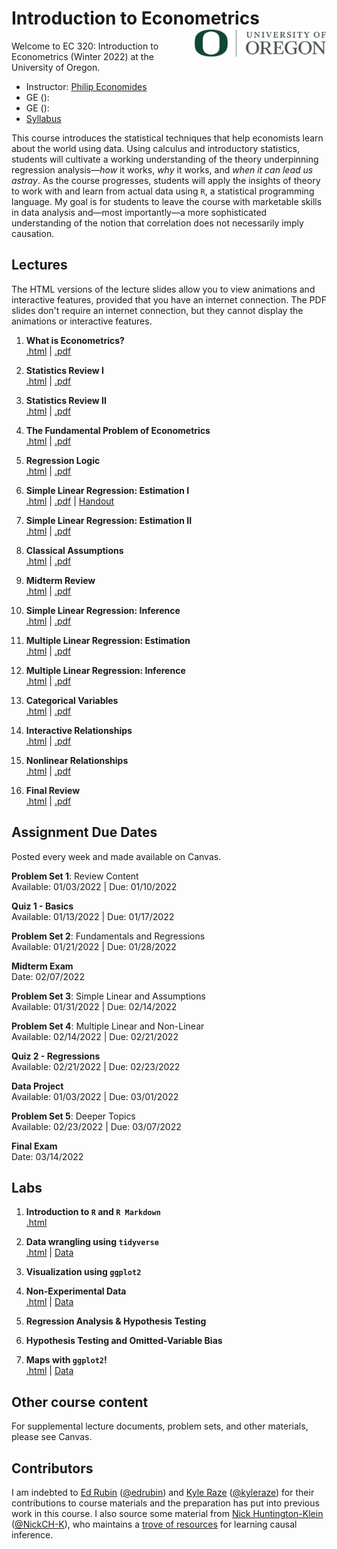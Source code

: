 # Introduction to Econometrics <img align="right" height="45" src="UO.png">

Welcome to EC 320: Introduction to Econometrics (Winter 2022) at the University of Oregon.

- Instructor: [Philip Economides](https://philip-economides.com/)
- GE (): 
- GE (): 
- [Syllabus](https://raw.githack.com/peconomi/EC320_Econometrics/main/Syllabus/syllabus.pdf)

This course introduces the statistical techniques that help economists learn about the world using data. Using calculus and introductory statistics, students will cultivate a working understanding of the theory underpinning regression analysis&mdash;*how* it works, *why* it works, and *when it can lead us astray*. As the course progresses, students will apply the insights of theory to work with and learn from actual data using `R`, a statistical programming language. My goal is for students to leave the course with marketable skills in data analysis and&mdash;most importantly&mdash;a more sophisticated understanding of the notion that correlation does not necessarily imply causation.

## Lectures

The HTML versions of the lecture slides allow you to view animations and interactive features, provided that you have an internet connection. The PDF slides don't require an internet connection, but they cannot display the animations or interactive features.

1. **What is Econometrics?** <br> [.html](https://raw.githack.com/peconomi/EC320_Econometrics/main/Lectures/01_Intro/01-Introduction.html) | [.pdf](https://raw.githack.com/peconomi/EC320_Econometrics/main/Lectures/01_Intro/01-Introduction.pdf)

2. **Statistics Review I** <br> [.html](https://raw.githack.com/peconomi/EC320_Econometrics/main/Lectures/02_Review/02-Review.html) | [.pdf](https://raw.githack.com/peconomi/EC320_Econometrics/main/Lectures/02_Review/02-Review.pdf)

3. **Statistics Review II** <br> [.html](https://raw.githack.com/peconomi/EC320_Econometrics/main/Lectures/03_Review/03-Review.html) | [.pdf](https://raw.githack.com/peconomi/EC320_Econometrics/main/Lectures/03_Review/03-Review.pdf)

4. **The Fundamental Problem of Econometrics** <br> [.html](https://raw.githack.com/peconomi/EC320_Econometrics/main/Lectures/04_Fundamental_Problem/04-Fun_Problem.html) | [.pdf](https://raw.githack.com/peconomi/EC320_Econometrics/main/Lectures/04_Fundamental_Problem/04-Fun_Problem.pdf)

5. **Regression Logic** <br> [.html](https://raw.githack.com/peconomi/EC320_Econometrics/main/Lectures/05_Regression/05-Regression.html) | [.pdf](https://raw.githack.com/peconomi/EC320_Econometrics/main/Lectures/05_Regression/05-Regression.pdf)

6. **Simple Linear Regression: Estimation I** <br> [.html](https://raw.githack.com/peconomi/EC320_Econometrics/main/Lectures/06_SimpleLR_I/06-Simple_Linear_Regression_Estimation_I.html) | [.pdf](https://raw.githack.com/peconomi/EC320_Econometrics/main/Lectures/06_SimpleLR_I/06-Simple_Linear_Regression_Estimation_I.pdf) | [Handout]()

7. **Simple Linear Regression: Estimation II** <br> [.html](https://raw.githack.com/peconomi/EC320_Econometrics/main/Lectures/07_SimpleLR_II/07-Simple_Linear_Regression_Estimation_II.html) | [.pdf](https://raw.githack.com/peconomi/EC320_Econometrics/main/Lectures/07_SimpleLR_II/07-Simple_Linear_Regression_Estimation_II.pdf)

8. **Classical Assumptions** <br> [.html](https://raw.githack.com/peconomi/EC320_Econometrics/main/Lectures/08_Classical_Assumptions/08-Classical_Assumptions.html) | [.pdf](https://raw.githack.com/peconomi/EC320_Econometrics/main/Lectures/08_Classical_Assumptions/08-Classical_Assumptions.pdf)

9. **Midterm Review** <br> [.html]() | [.pdf]()

10. **Simple Linear Regression: Inference** <br> [.html]() | [.pdf]()

11. **Multiple Linear Regression: Estimation** <br> [.html]() | [.pdf]()

12. **Multiple Linear Regression: Inference** <br> [.html]() | [.pdf]()

13. **Categorical Variables** <br> [.html]() | [.pdf]()

14. **Interactive Relationships** <br> [.html]() | [.pdf]()

15. **Nonlinear Relationships** <br> [.html]() | [.pdf]()

16. **Final Review** <br> [.html]() | [.pdf]()

## Assignment Due Dates

Posted every week and made available on Canvas. 

**Problem Set 1**: Review Content <br> 
Available:  01/03/2022 | Due: 01/10/2022

**Quiz 1 - Basics**<br> 
Available:  01/13/2022 | Due: 01/17/2022

**Problem Set 2**: Fundamentals and Regressions <br>
Available:  01/21/2022 | Due: 01/28/2022

**Midterm Exam**<br>
Date: 02/07/2022

**Problem Set 3**: Simple Linear and Assumptions <br>
Available: 01/31/2022 | Due: 02/14/2022

**Problem Set 4**: Multiple Linear and Non-Linear <br>
Available: 02/14/2022 | Due: 02/21/2022

**Quiz 2 - Regressions**<br> 
Available:  02/21/2022 | Due: 02/23/2022

**Data Project** <br> 
Available: 01/03/2022 | Due: 03/01/2022

**Problem Set 5**: Deeper Topics <br>
Available: 02/23/2022 | Due: 03/07/2022

**Final Exam**<br>
Date: 03/14/2022
 

## Labs

1. **Introduction to `R` and `R Markdown`** <br> [.html]()

2. **Data wrangling using `tidyverse`** <br> [.html]() | [Data]()

3. **Visualization using `ggplot2`**

4. **Non-Experimental Data** <br> [.html]() | [Data]()

5. **Regression Analysis & Hypothesis Testing**

6. **Hypothesis Testing and Omitted-Variable Bias**

7. **Maps with `ggplot2`!** <br> [.html]() | [Data]()

## Other course content

For supplemental lecture documents, problem sets, and other materials, please see Canvas.

## Contributors

I am indebted to [Ed Rubin](http://edrub.in/) ([@edrubin](https://github.com/edrubin)) and [Kyle Raze](https://kyleraze.com/) ([@kyleraze](https://github.com/kyleraze)) for their contributions to course materials and the preparation  has put into previous work in this course. 
I also source some material from [Nick Huntington-Klein](https://nickchk.com/) ([@NickCH-K](https://github.com/NickCH-K)), who maintains a [trove of resources](https://nickchk.com/causalgraphs.html) for learning causal inference. 
